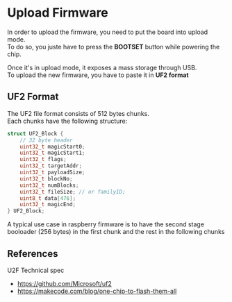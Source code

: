 # Upload Firmware
In order to upload the firmware, you need to put the board into upload mode.  
To do so, you juste have to press the **BOOTSET** button while powering the chip.

Once it's in upload mode, it exposes a mass storage through USB.  
To upload the new firmware, you have to paste it in **UF2 format** 

## UF2 Format
The UF2 file format consists of 512 bytes chunks.  
Each chunks have the following structure:  
```c
struct UF2_Block {
    // 32 byte header
    uint32_t magicStart0;
    uint32_t magicStart1;
    uint32_t flags;
    uint32_t targetAddr;
    uint32_t payloadSize;
    uint32_t blockNo;
    uint32_t numBlocks;
    uint32_t fileSize; // or familyID;
    uint8_t data[476];
    uint32_t magicEnd;
} UF2_Block;
```

A typical use case in raspberry firmware is to have the second stage booloader (256 bytes) in the first chunk and the rest in the following chunks 

## References
U2F Technical spec
- https://github.com/Microsoft/uf2  
- https://makecode.com/blog/one-chip-to-flash-them-all